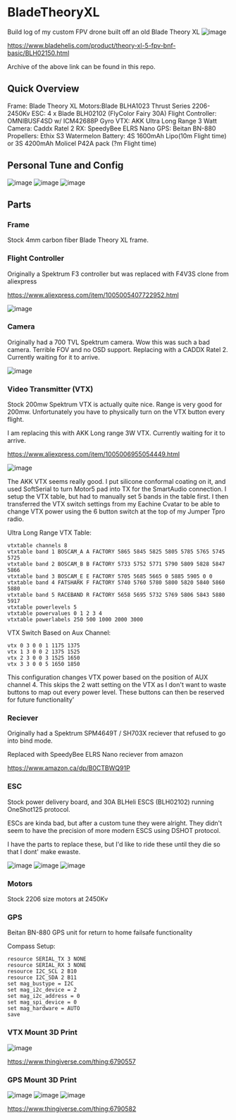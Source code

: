 # BladeTheoryXL

Build log of my custom FPV drone built off an old Blade Theory XL
![image](20240919_092109.jpg)


https://www.bladehelis.com/product/theory-xl-5-fpv-bnf-basic/BLH02150.html

Archive of the above link can be found in this repo.

## Quick Overview

Frame: Blade Theory XL
Motors:Blade BLHA1023 Thrust Series 2206-2450Kv
ESC: 4 x Blade BLH02102 (FlyColor Fairy 30A)
Flight Controller: OMNIBUSF4SD w/ ICM42688P Gyro
VTX: AKK Ultra Long Range 3 Watt
Camera: Caddx Ratel 2
RX: SpeedyBee ELRS Nano
GPS: Beitan BN-880
Propellers: Ethix S3 Watermelon
Battery: 4S 1600mAh Lipo(10m Flight time) or 3S 4200mAh Molicel P42A pack (?m Flight time)

## Personal Tune and Config

![image](pid_tune_blade_theory.png)
![image](betaflight_configuration_top.png)
![image](betaflight_ports.png)

## Parts

### Frame
Stock 4mm carbon fiber Blade Theory XL frame.

### Flight Controller
Originally a Spektrum F3 controller but was replaced with F4V3S clone from aliexpress

https://www.aliexpress.com/item/1005005407722952.html

![image](https://github.com/user-attachments/assets/6ab83be9-616e-4df2-8b6b-f217b34a00dc)

### Camera
Originally had a 700 TVL Spektrum camera. Wow this was such a bad camera. Terrible FOV and no OSD support.
Replacing with a CADDX Ratel 2. Currently waiting for it to arrive.


![image](caddx_ratel_camera.png)

### Video Transmitter (VTX) 
Stock 200mw Spektrum VTX is actually quite nice. Range is very good for 200mw. Unfortunately you have to physically turn on the VTX button every flight. 

I am replacing this with AKK Long range 3W VTX. Currently waiting for it to arrive.

https://www.aliexpress.com/item/1005006955054449.html

![image](akk_vtx.png)


The AKK VTX seems really good. I put silicone conformal coating on it, and used SoftSerial to turn Motor5 pad into TX for the SmartAudio connection. I setup the VTX table, but had to manually set 5 bands in the table first. I then transferred the VTX switch settings from my Eachine Cvatar to be able to change VTX power using the 6 button switch at the top of my Jumper Tpro radio. 

Ultra Long Range VTX Table:
```
vtxtable channels 8
vtxtable band 1 BOSCAM_A A FACTORY 5865 5845 5825 5805 5785 5765 5745 5725
vtxtable band 2 BOSCAM_B B FACTORY 5733 5752 5771 5790 5809 5828 5847 5866
vtxtable band 3 BOSCAM_E E FACTORY 5705 5685 5665 0 5885 5905 0 0
vtxtable band 4 FATSHARK F FACTORY 5740 5760 5780 5800 5820 5840 5860 5880
vtxtable band 5 RACEBAND R FACTORY 5658 5695 5732 5769 5806 5843 5880 5917
vtxtable powerlevels 5
vtxtable powervalues 0 1 2 3 4
vtxtable powerlabels 250 500 1000 2000 3000
```

VTX Switch Based on Aux Channel:
```
vtx 0 3 0 0 1 1175 1375
vtx 1 3 0 0 2 1375 1525
vtx 2 3 0 0 3 1525 1650
vtx 3 3 0 0 5 1650 1850
```

This configuration changes VTX power based on the position of AUX channel 4. This skips the 2 watt setting on the VTX as I don't want to waste buttons to map out every power level. These buttons can then be reserved for future functionality'

### Reciever
Originally had a Spektrum SPM4649T / SH703X reciever that refused to go into bind mode.

Replaced with SpeedyBee ELRS Nano reciever from amazon

https://www.amazon.ca/dp/B0CTBWQ91P

### ESC
Stock power delivery board, and 30A BLHeli ESCS (BLH02102) running OneShot125 protocol.

ESCs are kinda bad, but after a custom tune they were alright. They didn't seem to have the precision of more modern ESCS using DSHOT protocol. 

I have the parts to replace these, but I'd like to ride these until they die so that I dont' make ewaste.

![image](motor_settings_blade_theory.png)
![image](How_I_fixed_BLH02102_esc.png)
![image](oneshot_calibration.png)

### Motors
Stock 2206 size motors at 2450Kv

### GPS
Beitan BN-880 GPS unit for return to home failsafe functionality

Compass Setup:
```
resource SERIAL_TX 3 NONE
resource SERIAL_RX 3 NONE
resource I2C_SCL 2 B10
resource I2C_SDA 2 B11
set mag_bustype = I2C
set mag_i2c_device = 2
set mag_i2c_address = 0
set mag_spi_device = 0
set mag_hardware = AUTO
save
```

### VTX Mount 3D Print

![image](Custom_3D_Prints/antenna_mount.png)

https://www.thingiverse.com/thing:6790557

### GPS Mount 3D Print

![image](Custom_3D_Prints/GPS_mount_BN880.png)
![image](Custom_3D_Prints/GPS_mount_BN880_top_view.png)
![image](20241007_142748.jpg)


https://www.thingiverse.com/thing:6790582
